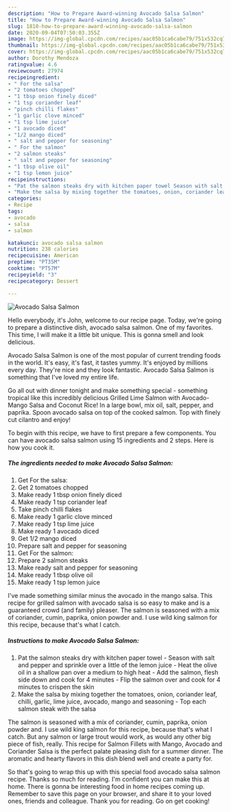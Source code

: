 ```yaml
---
description: "How to Prepare Award-winning Avocado Salsa Salmon"
title: "How to Prepare Award-winning Avocado Salsa Salmon"
slug: 1810-how-to-prepare-award-winning-avocado-salsa-salmon
date: 2020-09-04T07:50:03.355Z
image: https://img-global.cpcdn.com/recipes/aac05b1ca6cabe79/751x532cq70/avocado-salsa-salmon-recipe-main-photo.jpg
thumbnail: https://img-global.cpcdn.com/recipes/aac05b1ca6cabe79/751x532cq70/avocado-salsa-salmon-recipe-main-photo.jpg
cover: https://img-global.cpcdn.com/recipes/aac05b1ca6cabe79/751x532cq70/avocado-salsa-salmon-recipe-main-photo.jpg
author: Dorothy Mendoza
ratingvalue: 4.6
reviewcount: 27974
recipeingredient:
- " For the salsa"
- "2 tomatoes chopped"
- "1 tbsp onion finely diced"
- "1 tsp coriander leaf"
- "pinch chilli flakes"
- "1 garlic clove minced"
- "1 tsp lime juice"
- "1 avocado diced"
- "1/2 mango diced"
- " salt and pepper for seasoning"
- " For the salmon"
- "2 salmon steaks"
- " salt and pepper for seasoning"
- "1 tbsp olive oil"
- "1 tsp lemon juice"
recipeinstructions:
- "Pat the salmon steaks dry with kitchen paper towel Season with salt and pepper and sprinkle over a little of the lemon juice Heat the olive oil in a shallow pan over a medium to high heat Add the salmon, flesh side down and cook for 4 minutes Flip the salmon over and cook for 4 minutes to crispen the skin"
- "Make the salsa by mixing together the tomatoes, onion, coriander leaf, chilli, garlic, lime juice, avocado, mango and seasoning Top each salmon steak with the salsa"
categories:
- Recipe
tags:
- avocado
- salsa
- salmon

katakunci: avocado salsa salmon 
nutrition: 238 calories
recipecuisine: American
preptime: "PT35M"
cooktime: "PT57M"
recipeyield: "3"
recipecategory: Dessert

---
```



![Avocado Salsa Salmon](https://img-global.cpcdn.com/recipes/aac05b1ca6cabe79/751x532cq70/avocado-salsa-salmon-recipe-main-photo.jpg)

Hello everybody, it's John, welcome to our recipe page. Today, we're going to prepare a distinctive dish, avocado salsa salmon. One of my favorites. This time, I will make it a little bit unique. This is gonna smell and look delicious.

Avocado Salsa Salmon is one of the most popular of current trending foods in the world. It's easy, it's fast, it tastes yummy. It's enjoyed by millions every day. They're nice and they look fantastic. Avocado Salsa Salmon is something that I've loved my entire life.

Go all out with dinner tonight and make something special - something tropical like this incredibly delicious Grilled Lime Salmon with Avocado-Mango Salsa and Coconut Rice! In a large bowl, mix oil, salt, pepper, and paprika. Spoon avocado salsa on top of the cooked salmon. Top with finely cut cilantro and enjoy!


To begin with this recipe, we have to first prepare a few components. You can have avocado salsa salmon using 15 ingredients and 2 steps. Here is how you cook it.

<!--inarticleads1-->

##### The ingredients needed to make Avocado Salsa Salmon:

1. Get  For the salsa:
1. Get 2 tomatoes chopped
1. Make ready 1 tbsp onion finely diced
1. Make ready 1 tsp coriander leaf
1. Take pinch chilli flakes
1. Make ready 1 garlic clove minced
1. Make ready 1 tsp lime juice
1. Make ready 1 avocado diced
1. Get 1/2 mango diced
1. Prepare  salt and pepper for seasoning
1. Get  For the salmon:
1. Prepare 2 salmon steaks
1. Make ready  salt and pepper for seasoning
1. Make ready 1 tbsp olive oil
1. Make ready 1 tsp lemon juice


I&#39;ve made something similar minus the avocado in the mango salsa. This recipe for grilled salmon with avocado salsa is so easy to make and is a guaranteed crowd (and family) pleaser. The salmon is seasoned with a mix of coriander, cumin, paprika, onion powder and. I use wild king salmon for this recipe, because that&#39;s what I catch. 

<!--inarticleads2-->

##### Instructions to make Avocado Salsa Salmon:

1. Pat the salmon steaks dry with kitchen paper towel - Season with salt and pepper and sprinkle over a little of the lemon juice - Heat the olive oil in a shallow pan over a medium to high heat - Add the salmon, flesh side down and cook for 4 minutes - Flip the salmon over and cook for 4 minutes to crispen the skin
1. Make the salsa by mixing together the tomatoes, onion, coriander leaf, chilli, garlic, lime juice, avocado, mango and seasoning - Top each salmon steak with the salsa


The salmon is seasoned with a mix of coriander, cumin, paprika, onion powder and. I use wild king salmon for this recipe, because that&#39;s what I catch. But any salmon or large trout would work, as would any other big piece of fish, really. This recipe for Salmon Fillets with Mango, Avocado and Coriander Salsa is the perfect palate pleasing dish for a summer dinner. The aromatic and hearty flavors in this dish blend well and create a party for. 

So that's going to wrap this up with this special food avocado salsa salmon recipe. Thanks so much for reading. I'm confident you can make this at home. There is gonna be interesting food in home recipes coming up. Remember to save this page on your browser, and share it to your loved ones, friends and colleague. Thank you for reading. Go on get cooking!

